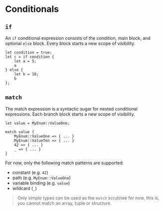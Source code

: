 # Conditionals

## `if`

An `if` conditional expression consists of the condition, main block, and optional
`else` block. Every block starts a new scope of visibility.

```rust,no_run,noplaypen
let condition = true;
let c = if condition {
    let a = 5;
    a
} else {
    let b = 10;
    b
};
```

## `match`

The match expression is a syntactic sugar for nested conditional
expressions. Each branch block starts a new scope of visibility.

```rust,no_run,noplaypen
let value = MyEnum::ValueOne;

match value {
    MyEnum::ValueOne => { ... }
    MyEnum::ValueTen => { ... }
    42 => { ... }
    _ => { ... }
}
```

For now, only the following match patterns are supported:
- constant (e.g. `42`)
- path (e.g. `MyEnum::ValueOne`)
- variable binding (e.g. `value`)
- wildcard (`_`)

> Only simple types can be used as the `match` scrutinee for now,
> this is, you cannot match an array, tuple or structure.

